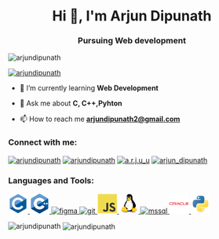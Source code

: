 <h1 align="center">Hi 👋, I'm Arjun Dipunath</h1>
<h3 align="center">Pursuing Web development</h3>

<p align="left"> <img src="https://komarev.com/ghpvc/?username=arjundipunath&label=Profile%20views&color=0e75b6&style=flat" alt="arjundipunath" /> </p>

<p align="left"> <a href="https://twitter.com/arjundipunath" target="blank"><img src="https://img.shields.io/twitter/follow/arjundipunath?logo=twitter&style=for-the-badge" alt="arjundipunath" /></a> </p>

- 🌱 I’m currently learning **Web Development**

- 💬 Ask me about **C, C++,Pyhton**

- 📫 How to reach me **arjundipunath2@gmail.com**

<h3 align="left">Connect with me:</h3>
<p align="left">
<a href="https://twitter.com/arjundipunath" target="blank"><img align="center" src="https://raw.githubusercontent.com/rahuldkjain/github-profile-readme-generator/master/src/images/icons/Social/twitter.svg" alt="arjundipunath" height="30" width="40" /></a>
<a href="https://linkedin.com/in/arjun-dipunath" target="blank"><img align="center" src="https://raw.githubusercontent.com/rahuldkjain/github-profile-readme-generator/master/src/images/icons/Social/linked-in-alt.svg" alt="arjundipunath" height="30" width="40" /></a>
<a href="https://instagram.com/a.r.j.u_u" target="blank"><img align="center" src="https://raw.githubusercontent.com/rahuldkjain/github-profile-readme-generator/master/src/images/icons/Social/instagram.svg" alt="a.r.j.u_u" height="30" width="40" /></a>
<a href="https://www.leetcode.com/arjun_dipunath" target="blank"><img align="center" src="https://raw.githubusercontent.com/rahuldkjain/github-profile-readme-generator/master/src/images/icons/Social/leet-code.svg" alt="arjun_dipunath" height="30" width="40" /></a>
</p>

<h3 align="left">Languages and Tools:</h3>
<p align="left"> <a href="https://www.cprogramming.com/" target="_blank" rel="noreferrer"> <img src="https://raw.githubusercontent.com/devicons/devicon/master/icons/c/c-original.svg" alt="c" width="40" height="40"/> </a> <a href="https://www.w3schools.com/cpp/" target="_blank" rel="noreferrer"> <img src="https://raw.githubusercontent.com/devicons/devicon/master/icons/cplusplus/cplusplus-original.svg" alt="cplusplus" width="40" height="40"/> </a> <a href="https://www.figma.com/" target="_blank" rel="noreferrer"> <img src="https://www.vectorlogo.zone/logos/figma/figma-icon.svg" alt="figma" width="40" height="40"/> </a> <a href="https://git-scm.com/" target="_blank" rel="noreferrer"> <img src="https://www.vectorlogo.zone/logos/git-scm/git-scm-icon.svg" alt="git" width="40" height="40"/> </a> <a href="https://developer.mozilla.org/en-US/docs/Web/JavaScript" target="_blank" rel="noreferrer"> <img src="https://raw.githubusercontent.com/devicons/devicon/master/icons/javascript/javascript-original.svg" alt="javascript" width="40" height="40"/> </a> <a href="https://www.linux.org/" target="_blank" rel="noreferrer"> <img src="https://raw.githubusercontent.com/devicons/devicon/master/icons/linux/linux-original.svg" alt="linux" width="40" height="40"/> </a> <a href="https://www.microsoft.com/en-us/sql-server" target="_blank" rel="noreferrer"> <img src="https://www.svgrepo.com/show/303229/microsoft-sql-server-logo.svg" alt="mssql" width="40" height="40"/> </a> <a href="https://www.oracle.com/" target="_blank" rel="noreferrer"> <img src="https://raw.githubusercontent.com/devicons/devicon/master/icons/oracle/oracle-original.svg" alt="oracle" width="40" height="40"/> </a> <a href="https://www.python.org" target="_blank" rel="noreferrer"> <img src="https://raw.githubusercontent.com/devicons/devicon/master/icons/python/python-original.svg" alt="python" width="40" height="40"/> </a> </p>

<p><img align="left" src="https://github-readme-stats.vercel.app/api/top-langs?username=arjundipunath&show_icons=true&locale=en&layout=compact" alt="arjundipunath" /></p>

<p>&nbsp;<img align="center" src="https://github-readme-stats.vercel.app/api?username=arjundipunath&show_icons=true&locale=en" alt="arjundipunath" /></p>
